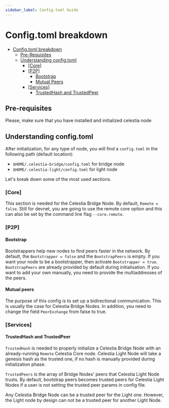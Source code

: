 ```yaml
---
sidebar_label: Config.toml Guide
---
```


# Config.toml breakdown

- [Config.toml breakdown](#configtoml-breakdown)
  - [Pre-Requisites](#pre-requisites)
  - [Understanding config.toml](#understanding-configtoml)
    - [[Core]](#core)
    - [[P2P]](#p2p)
      - [Bootstrap](#bootstrap)
      - [Mutual Peers](#mutual-peers)
    - [[Services]](#services)
      - [TrustedHash and TrustedPeer](#trustedhash-and-trustedpeer)

## Pre-requisites

Please, make sure that you have installed and initialized celestia node

## Understanding config.toml

After initialization, for any type of node, you will find a
`config.toml` in the following path (default location):

- `$HOME/.celestia-bridge/config.toml` for bridge node
- `$HOME/.celestia-light/config.toml` for light node

Let's break down some of the most used sections.

### [Core]

This section is needed for the Celestia Bridge Node.
By default, `Remote = false`. Still for devnet, you are going
to use the remote core option and this can also be set
by the command line flag `--core.remote`.

### [P2P]

#### Bootstrap

Bootstrappers help new nodes to find peers faster in the network.
By default, the `Bootstrapper = false` and the `BootstrapPeers` is empty.
If you want your node to be a bootstrapper, then activate `Bootstrapper = true`.
`BootstrapPeers` are already provided by default during initialisation.
If you want to add your own manually, you need to provide the
multiaddresses of the peers.

#### Mutual peers

The purpose of this config is to set up a bidirectional communication.
This is usually the case for Celestia Bridge Nodes. In addition, you
need to change the field `PeerExchange` from false to true.

### [Services]

#### TrustedHash and TrustedPeer

`TrustedHash` is needed to properly initialize a Celestia Bridge
Node with an already-running `Remote` Celestia Core node. Celestia
Light Node will take a genesis hash as the trusted one, if no hash
is manually provided during initialization phase.

`TrustedPeers` is the array of Bridge Nodes' peers that Celestia
Light Node trusts. By default, bootstrap peers becomes trusted peers
for Celestia Light Nodes if a user is not setting the trusted peer params
in config file.

Any Celestia Bridge Node can be a trusted peer for the Light one. However,
the Light node by design can not be a trusted peer for another Light Node.
